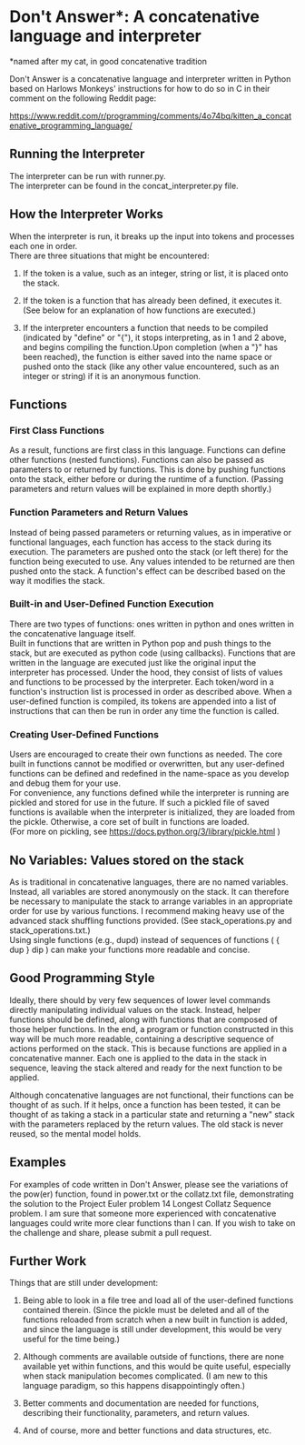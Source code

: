 # Don't Answer*: A concatenative language and interpreter
*named after my cat, in good concatenative tradition

Don't Answer is a concatenative language and interpreter written in Python based on Harlows Monkeys' instructions for how to do so in C in their comment on the following Reddit page:

https://www.reddit.com/r/programming/comments/4o74bq/kitten_a_concatenative_programming_language/

## Running the Interpreter
The interpreter can be run with runner.py.  
The interpreter can be found in the concat_interpreter.py file.  

## How the Interpreter Works
When the interpreter is run, it breaks up the input into tokens and processes each one in order.  
There are three situations that might be encountered:

1. If the token is a value, such as an integer, string or list, it is placed onto the stack.

2. If the token is a function that has already been defined, it executes it.  (See below for an explanation of how functions are executed.)

3. If the interpreter encounters a function that needs to be compiled (indicated by "define" or "{"), it stops interpreting, as in 1 and 2 above, and begins compiling the function.Upon completion (when a "}" has been reached), the function is either saved into the name space or pushed onto the stack (like any other value encountered, such as an integer or string) if it is an anonymous function.  

## Functions
### First Class Functions
As a result, functions are first class in this language.  Functions can define other functions (nested functions). 
Functions can also be passed as parameters to or returned by functions.  This is done by pushing functions onto the stack, either before or during the runtime of a function. (Passing parameters and return values will be explained in more depth shortly.)

### Function Parameters and Return Values
Instead of being passed parameters or returning values, as in imperative or functional languages, 
each function has access to the stack during its execution.  The parameters are pushed onto the stack (or left there)
for the function being executed to use.  Any values intended to be returned are then pushed onto the stack.
A function's effect can be described based on the way it modifies the stack.  

### Built-in and User-Defined Function Execution
There are two types of functions: ones written in python and ones written in the concatenative language itself.  
Built in functions that are written in Python pop and push things to the stack, but are executed as python code (using callbacks).
Functions that are written in the language are executed just like the original input the interpreter has processed.  Under the hood, they
consist of lists of values and functions to be processed by the interpreter.  Each token/word in a function's instruction list is processed in order as described above.  When a user-defined function is compiled, its tokens are appended into a list of instructions that can then be run in order any time the function is called.  

### Creating User-Defined Functions
Users are encouraged to create their own functions as needed.  The core built in functions cannot be modified or overwritten, but any user-defined functions can be defined and redefined in the name-space as you develop and debug them for your use.  
For convenience, any functions defined while the interpreter is running are pickled and stored for use in the future.  If such a pickled file of saved functions is available when the interpreter is initialized, they are loaded from the pickle.  Otherwise, a core set of built in functions are loaded.  
(For more on pickling, see https://docs.python.org/3/library/pickle.html )
  
## No Variables: Values stored on the stack
As is traditional in concatenative languages, there are no named variables.  Instead, all variables are stored anonymously on the stack.
It can therefore be necessary to manipulate the stack to arrange variables in an appropriate order for use by various functions.
I recommend making heavy use of the advanced stack shuffling functions provided.  (See stack_operations.py and stack_operations.txt.)  
Using single functions (e.g., dupd) instead of sequences of functions ( { dup } dip ) can make your functions more readable and concise.  
## Good Programming Style
Ideally, there should by very few sequences of lower level commands directly manipulating individual values on the stack.
Instead, helper functions should be defined, along with functions that are composed of those helper functions.  In the end, a program or function constructed in this way will be much more readable, containing a descriptive sequence of actions performed on the stack.
This is because functions are applied in a concatenative manner.  Each one is applied to the data in the stack in sequence, 
leaving the stack altered and ready for the next function to be applied.  

Although concatenative languages are not functional, their functions can be thought of as such.  If it helps, once a function has been tested, it can be thought of as taking a stack in a particular state and returning a "new" stack with the parameters replaced by the return values.  The old stack is never reused, so the mental model holds.  

## Examples
For examples of code written in Don't Answer, please see the variations of the pow(er) function, found in power.txt or the collatz.txt file, demonstrating the solution to the Project Euler problem 14 Longest Collatz Sequence problem.  I am sure that someone more experienced with concatenative languages could write more clear functions than I can.  If you wish to take on the challenge and share, please submit a pull request.  

## Further Work
Things that are still under development:
1. Being able to look in a file tree and load all of the user-defined functions contained therein.  (Since the pickle must be deleted and all of the functions reloaded from scratch when a new built in function is added, and since the language is still under development, this would be very useful for the time being.)

2. Although comments are available outside of functions, there are none available yet within functions, and this would be quite useful, especially when stack manipulation becomes complicated.  (I am new to this language paradigm, so this happens disappointingly often.)  

3. Better comments and documentation are needed for functions, describing their functionality, parameters, and return values.  

4. And of course, more and better functions and data structures, etc.
